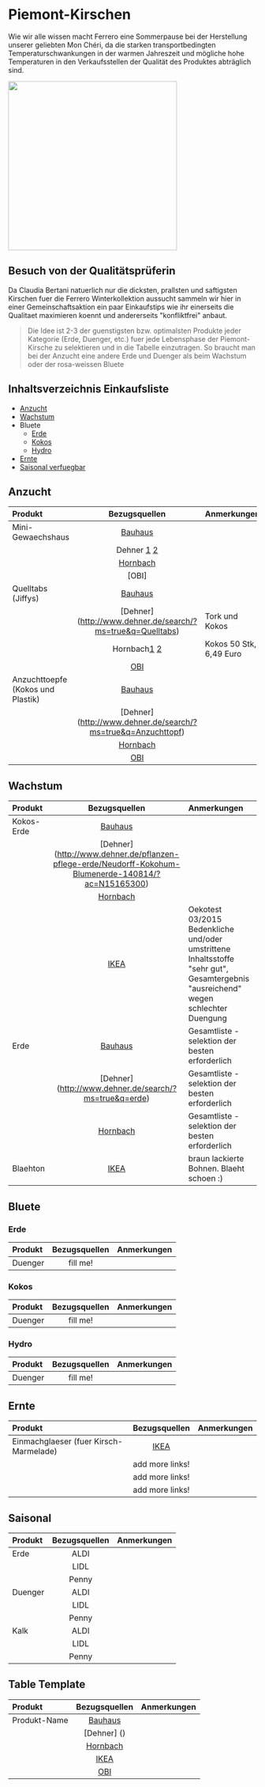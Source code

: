 # Piemont-Kirschen

Wie wir alle wissen macht Ferrero eine Sommerpause bei der Herstellung unserer geliebten Mon Chéri, da die starken transportbedingten Temperaturschwankungen in der warmen Jahreszeit und mögliche hohe Temperaturen in den Verkaufsstellen der Qualität des Produktes abträglich sind.

<img src="http://lexikon.huettenhilfe.de/uploads/pics/Kirschensuess2.jpg" width='342px'>

## Besuch von der Qualitätsprüferin

Da Claudia Bertani natuerlich nur die dicksten, prallsten und saftigsten Kirschen fuer die Ferrero Winterkollektion aussucht sammeln wir hier in einer Gemeinschaftsaktion ein paar Einkaufstips wie ihr einerseits die Qualitaet maximieren koennt und andererseits "konfliktfrei" anbaut.

> Die Idee ist 2-3 der guenstigsten bzw. optimalsten Produkte jeder Kategorie (Erde, Duenger, etc.) fuer jede Lebensphase der Piemont-Kirsche zu selektieren und in die Tabelle einzutragen. So braucht man bei der Anzucht eine andere Erde und Duenger als beim Wachstum oder der rosa-weissen Bluete


## Inhaltsverzeichnis Einkaufsliste

- [Anzucht](#anzucht)
- [Wachstum](#wachstum)
- Bluete
	- [Erde](#erde)
	- [Kokos](#kokos)
	- [Hydro](#hydro)
- [Ernte](#ernte)
- [Saisonal verfuegbar](#saisonal)







## Anzucht

| Produkt       | Bezugsquellen   | Anmerkungen |
| :------------ |:---------------:| :-----|
| Mini-Gewaechshaus | [Bauhaus](https://www.bauhaus.info/suche/produkte?q=mini+gewaechshaus) ||
||Dehner [1](http://www.dehner.de/search/?ms=true&q=mini+gewaechs) [2](http://www.dehner.de/pflanzen-pflege-aussaat-anzucht/Dehner-Mini-Treibhaus-Eleanor-26-x-11-x-7-cm-1909399/)||
||[Hornbach](https://www.hornbach.de/shop/suche/sortiment/treibhaus)||
||[OBI]||
| Quelltabs (Jiffys) | [Bauhaus]() ||
||[Dehner] (http://www.dehner.de/search/?ms=true&q=Quelltabs) | Tork und Kokos |
||Hornbach[1](https://www.hornbach.de/shop/Kokos-Quelltabs-50-Stk/5643238/artikel.html) [2](https://www.hornbach.de/shop/suche/sortiment/quelltopf) |Kokos 50 Stk, 6,49 Euro|
||[OBI]()||
| Anzuchttoepfe (Kokos und Plastik) | [Bauhaus](https://www.bauhaus.info/suche/produkte?q=Anzuchttopf) ||
||[Dehner] (http://www.dehner.de/search/?ms=true&q=Anzuchttopf) ||
||[Hornbach](https://www.hornbach.de/shop/suche/sortiment/anzuchttopf) ||
||[OBI]()||




## Wachstum
| Produkt       | Bezugsquellen   | Anmerkungen |
| :------------ |:---------------:| :-----|
| Kokos-Erde | [Bauhaus](https://www.bauhaus.info/blumenerde/neudorff-blumenerde-kokohum-/p/16980258?continueUrl=/suche/produkte?q%3Dkoko%2Berde) ||
||[Dehner] (http://www.dehner.de/pflanzen-pflege-erde/Neudorff-Kokohum-Blumenerde-140814/?ac=N15165300) ||
||[Hornbach](https://www.hornbach.de/shop/Blumenerde-Neudorff-Kokohum-7-Liter/1723893/artikel.html)| |
||[IKEA](http://www.ikea.com/de/de/catalog/products/90231416)| Oekotest 03/2015 Bedenkliche und/oder umstrittene Inhaltsstoffe "sehr gut", Gesamtergebnis "ausreichend" wegen schlechter Duengung |
| Erde | [Bauhaus](https://www.bauhaus.info/suche/produkte?q=erde) |Gesamtliste - selektion der besten erforderlich |
||[Dehner] (http://www.dehner.de/search/?ms=true&q=erde) |Gesamtliste - selektion der besten erforderlich |
||[Hornbach](https://www.hornbach.de/shop/suche/sortiment/Erde)| Gesamtliste - selektion der besten erforderlich |
| Blaehton |[IKEA](http://www.ikea.com/de/de/catalog/products/60287103/)| braun lackierte Bohnen. Blaeht schoen :) |




## Bluete

### Erde
| Produkt       | Bezugsquellen   | Anmerkungen |
| :------------ |:---------------:| :-----|
| Duenger       |       fill me!          |             |

### Kokos
| Produkt       | Bezugsquellen   | Anmerkungen |
| :------------ |:---------------:| :-----|
| Duenger       |       fill me!          |             |

### Hydro
| Produkt       | Bezugsquellen   | Anmerkungen |
| :------------ |:---------------:| :-----|
| Duenger       |       fill me!          |             |




## Ernte
| Produkt       | Bezugsquellen   | Anmerkungen |
| :------------ |:---------------:| :-----|
| Einmachglaeser (fuer Kirsch-Marmelade) | [IKEA](http://www.ikea.com/de/de/catalog/categories/series/24046/) ||
|| add more links! ||
|| add more links! ||
|| add more links! ||




## Saisonal
| Produkt       | Bezugsquellen   | Anmerkungen |
| :------------ |:---------------:| :-----|
| Erde | ALDI ||
|| LIDL ||
|| Penny ||
| Duenger | ALDI ||
|| LIDL ||
|| Penny ||
| Kalk | ALDI ||
|| LIDL ||
|| Penny ||



## Table Template
| Produkt       | Bezugsquellen   | Anmerkungen |
| :------------ |:---------------:| :-----|
| Produkt-Name | [Bauhaus]() ||
||[Dehner] () ||
||[Hornbach]()||
||[IKEA]()||
||[OBI]()||


